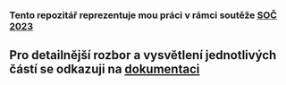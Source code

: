 ### Tento repozitář reprezentuje mou práci v rámci soutěže [SOČ 2023](https://www.soc.cz/) 

## Pro detailnější rozbor a vysvětlení jednotlivých částí se odkazuji na [dokumentaci](docs/safranek_SOC_v2.pdf)

